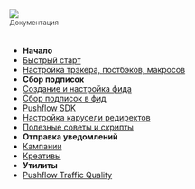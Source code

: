 <div><a href="https://pushflow.net/app/signup" target="_blank"><img src="https://pushflow.net/image/svg/logo.svg"/></a></div>
<div style="font-size: 12px; margin-bottom: 34px; opacity:.8;">Документация</div>



- **Начало**
- [Быстрый старт](/ru/)
- [Настройка трэкера, постбэков, макросов](/ru/tracker.md)
- **Сбор подписок**
- [Создание и настройка фида](/ru/feed.md)
- [Сбор подписок в фид](/ru/feed_collect.md)
- [Pushflow SDK](/ru/sdk.md)
- [Настройка карусели редиректов](/ru/feed_carosule.md)
- [Полезные советы и скрипты](/ru/cookbook.md)
- **Отправка уведомлений**
- [Кампании](/ru/campaign.md)
- [Креативы](/ru/creative.md)
- **Утилиты**
- [Pushflow Traffic Quality](/ru/fraud.md)